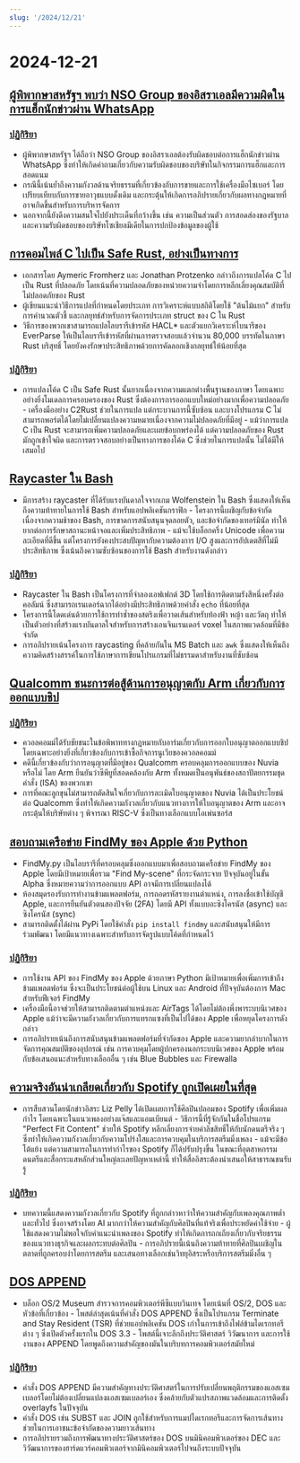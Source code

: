 ```yaml
---
slug: '/2024/12/21'
---
```


# 2024-12-21

## [ผู้พิพากษาสหรัฐฯ พบว่า NSO Group ของอิสราเอลมีความผิดในการแฮ็กนักข่าวผ่าน WhatsApp](https://www.reuters.com/technology/cybersecurity/us-judge-finds-israels-nso-group-liable-hacking-whatsapp-lawsuit-2024-12-21/)

### [ปฏิกิริยา](https://news.ycombinator.com/item?id=42476828)

- ผู้พิพากษาสหรัฐฯ ได้ถือว่า NSO Group ของอิสราเอลต้องรับผิดชอบต่อการแฮ็กนักข่าวผ่าน WhatsApp ซึ่งทำให้เกิดคำถามเกี่ยวกับความรับผิดชอบของบริษัทในกิจกรรมการแฮ็กและการสอดแนม
- กรณีนี้เน้นย้ำถึงความกังวลด้านจริยธรรมที่เกี่ยวข้องกับการขายและการใช้เครื่องมือไซเบอร์ โดยเปรียบเทียบกับการขายอาวุธแบบดั้งเดิม และกระตุ้นให้เกิดการอภิปรายเกี่ยวกับผลทางกฎหมายที่อาจเกิดขึ้นสำหรับการบริหารจัดการ
- นอกจากนี้ยังดึงความสนใจไปยังประเด็นที่กว้างขึ้น เช่น ความเป็นส่วนตัว การสอดส่องของรัฐบาล และความรับผิดชอบของบริษัทโซเชียลมีเดียในการปกป้องข้อมูลของผู้ใช้

## [การคอมไพล์ C ไปเป็น Safe Rust, อย่างเป็นทางการ](https://arxiv.org/abs/2412.15042)

- เอกสารโดย Aymeric Fromherz และ Jonathan Protzenko กล่าวถึงการแปลโค้ด C ไปเป็น Rust ที่ปลอดภัย โดยเน้นที่ความปลอดภัยของหน่วยความจำโดยการหลีกเลี่ยงคุณสมบัติที่ไม่ปลอดภัยของ Rust
- ผู้เขียนแนะนำวิธีการแปลที่กำหนดโดยประเภท การวิเคราะห์แบบสถิติโดยใช้ "ต้นไม้แยก" สำหรับการคำนวณตัวชี้ และกลยุทธ์สำหรับการจัดการประเภท struct ของ C ใน Rust
- วิธีการของพวกเขาสามารถแปลไลบรารีเข้ารหัส HACL\* และตัวแยกวิเคราะห์ไบนารีของ EverParse ให้เป็นไลบรารีเข้ารหัสที่ผ่านการตรวจสอบแล้วจำนวน 80,000 บรรทัดในภาษา Rust บริสุทธิ์ โดยยังคงรักษาประสิทธิภาพด้วยการคัดลอกเชิงกลยุทธ์ให้น้อยที่สุด

### [ปฏิกิริยา](https://news.ycombinator.com/item?id=42476192)

- การแปลงโค้ด C เป็น Safe Rust นั้นยากเนื่องจากความแตกต่างพื้นฐานของภาษา โดยเฉพาะอย่างยิ่งโมเดลการครอบครองของ Rust ซึ่งต้องการการออกแบบใหม่อย่างมากเพื่อความปลอดภัย - เครื่องมืออย่าง C2Rust ช่วยในการแปล แต่กระบวนการนี้ซับซ้อน และบางโปรแกรม C ไม่สามารถพอร์ตได้โดยไม่เปลี่ยนแปลงความหมายเนื่องจากความไม่ปลอดภัยที่มีอยู่ - แม้ว่าการแปล C เป็น Rust จะสามารถเพิ่มความปลอดภัยและเผยข้อบกพร่องได้ แต่ความปลอดภัยของ Rust มักถูกเข้าใจผิด และการตรวจสอบอย่างเป็นทางการของโค้ด C ซึ่งช่วยในการแปลนั้น ไม่ได้มีให้เสมอไป

## [Raycaster ใน Bash](https://github.com/izabera/pseudo3d)

- มีการสร้าง raycaster ที่ได้รับแรงบันดาลใจจากเกม Wolfenstein ใน Bash ซึ่งแสดงให้เห็นถึงความท้าทายในการใช้ Bash สำหรับแอปพลิเคชันกราฟิก - โครงการนี้เผชิญกับข้อจำกัดเนื่องจากความช้าของ Bash, การขาดการสนับสนุนจุดลอยตัว, และข้อจำกัดของเทอร์มินัล ทำให้ยากต่อการรักษาสถานะหน้าจอและเพิ่มประสิทธิภาพ - แม้จะใช้บล็อกครึ่ง Unicode เพื่อความละเอียดที่ดีขึ้น แต่โครงการยังคงประสบปัญหากับความต้องการ I/O สูงและการอัปเดตสีที่ไม่มีประสิทธิภาพ ซึ่งเน้นถึงความซับซ้อนของการใช้ Bash สำหรับงานดังกล่าว

### [ปฏิกิริยา](https://news.ycombinator.com/item?id=42475703)

- Raycaster ใน Bash เป็นโครงการที่จำลองเอฟเฟกต์ 3D โดยใช้การติดตามรังสีหนึ่งครั้งต่อคอลัมน์ ซึ่งสามารถเรนเดอร์ฉากได้อย่างมีประสิทธิภาพด้วยคำสั่ง `echo` ที่น้อยที่สุด
- โครงการนี้โดดเด่นด้วยการใช้การทำซ้ำของสตริงเพื่อวาดเส้นสำหรับท้องฟ้า หญ้า และวัตถุ ทำให้เป็นตัวอย่างที่สร้างแรงบันดาลใจสำหรับการสร้างเอนจินเรนเดอร์ voxel ในสภาพแวดล้อมที่มีข้อจำกัด
- การอภิปรายเน้นโครงการ raycasting ที่คล้ายกันใน MS Batch และ `awk` ซึ่งแสดงให้เห็นถึงความคิดสร้างสรรค์ในการใช้ภาษาการเขียนโปรแกรมที่ไม่ธรรมดาสำหรับงานที่ซับซ้อน

## [Qualcomm ชนะการต่อสู้ด้านการอนุญาตกับ Arm เกี่ยวกับการออกแบบชิป](https://www.bloomberg.com/news/articles/2024-12-20/qualcomm-wins-licensing-fight-with-arm-over-chip-designs)

### [ปฏิกิริยา](https://news.ycombinator.com/item?id=42475228)

- ควอลคอมม์ได้รับชัยชนะในข้อพิพาททางกฎหมายกับอาร์มเกี่ยวกับการออกใบอนุญาตออกแบบชิป โดยเฉพาะอย่างยิ่งที่เกี่ยวข้องกับการเข้าซื้อกิจการนูเวียของควอลคอมม์
- คดีนี้เกี่ยวข้องกับว่าการอนุญาตที่มีอยู่ของ Qualcomm ครอบคลุมการออกแบบของ Nuvia หรือไม่ โดย Arm ยืนยันว่าซีพียูที่สอดคล้องกับ Arm ทั้งหมดเป็นอนุพันธ์ของสถาปัตยกรรมชุดคำสั่ง (ISA) ของพวกเขา
- การที่คณะลูกขุนไม่สามารถตัดสินใจเกี่ยวกับการละเมิดใบอนุญาตของ Nuvia ได้เป็นประโยชน์ต่อ Qualcomm ซึ่งทำให้เกิดความกังวลเกี่ยวกับแนวทางการให้ใบอนุญาตของ Arm และอาจกระตุ้นให้บริษัทต่าง ๆ พิจารณา RISC-V ซึ่งเป็นทางเลือกแบบโอเพ่นซอร์ส

## [สอบถามเครือข่าย FindMy ของ Apple ด้วย Python](https://github.com/malmeloo/FindMy.py)

- FindMy.py เป็นไลบรารีที่ครอบคลุมซึ่งออกแบบมาเพื่อสอบถามเครือข่าย FindMy ของ Apple โดยมีเป้าหมายเพื่อรวม "Find My-scene" ที่กระจัดกระจาย ปัจจุบันอยู่ในขั้น Alpha ซึ่งหมายความว่าการออกแบบ API อาจมีการเปลี่ยนแปลงได้
- ห้องสมุดรองรับการทำงานข้ามแพลตฟอร์ม, การถอดรหัสรายงานตำแหน่ง, การลงชื่อเข้าใช้บัญชี Apple, และการยืนยันตัวตนสองปัจจัย (2FA) โดยมี API ทั้งแบบอะซิงโครนัส (async) และซิงโครนัส (sync)
- สามารถติดตั้งได้ผ่าน PyPi โดยใช้คำสั่ง `pip install findmy` และสนับสนุนให้มีการร่วมพัฒนา โดยมีแนวทางเฉพาะสำหรับการจัดรูปแบบโค้ดที่กำหนดไว้

### [ปฏิกิริยา](https://news.ycombinator.com/item?id=42479233)

- การใช้งาน API ของ FindMy ของ Apple ด้วยภาษา Python มีเป้าหมายเพื่อเพิ่มการเข้าถึงข้ามแพลตฟอร์ม ซึ่งจะเป็นประโยชน์ต่อผู้ใช้บน Linux และ Android ที่ปัจจุบันต้องการ Mac สำหรับฟีเจอร์ FindMy
- เครื่องมือนี้อาจช่วยให้สามารถติดตามตำแหน่งและ AirTags ได้โดยไม่ต้องพึ่งพาระบบนิเวศของ Apple แม้ว่าจะมีความกังวลเกี่ยวกับการแทรกแซงที่เป็นไปได้ของ Apple เพื่อหยุดโครงการดังกล่าว
- การอภิปรายเน้นถึงการสนับสนุนข้ามแพลตฟอร์มที่จำกัดของ Apple และความยากลำบากในการจัดการคุณสมบัติของอุปกรณ์ เช่น การควบคุมโดยผู้ปกครองนอกระบบนิเวศของ Apple พร้อมกับข้อเสนอแนะสำหรับทางเลือกอื่น ๆ เช่น Blue Bubbles และ Firewalla

## [ความจริงอันน่าเกลียดเกี่ยวกับ Spotify ถูกเปิดเผยในที่สุด](https://www.honest-broker.com/p/the-ugly-truth-about-spotify-is-finally)

- การสืบสวนโดยนักข่าวอิสระ Liz Pelly ได้เปิดเผยการใช้ศิลปินปลอมของ Spotify เพื่อเพิ่มผลกำไร โดยเฉพาะในแนวเพลงอย่างแจ๊สและแอมเบียนต์ - วิธีการนี้ที่รู้จักกันในชื่อโปรแกรม "Perfect Fit Content" ช่วยให้ Spotify หลีกเลี่ยงการจ่ายค่าลิขสิทธิ์ให้กับนักดนตรีจริง ๆ ซึ่งทำให้เกิดความกังวลเกี่ยวกับความโปร่งใสและการควบคุมในบริการสตรีมมิ่งเพลง - แม้จะมีข้อโต้แย้ง แต่ความสามารถในการทำกำไรของ Spotify ก็ได้ปรับปรุงขึ้น ในขณะที่อุตสาหกรรมดนตรีและสื่อกระแสหลักส่วนใหญ่ละเลยปัญหาเหล่านี้ ทำให้สื่ออิสระต้องนำเสนอให้สาธารณชนรับรู้

### [ปฏิกิริยา](https://news.ycombinator.com/item?id=42478107)

- บทความนี้แสดงความกังวลเกี่ยวกับ Spotify ที่ถูกกล่าวหาว่าให้ความสำคัญกับเพลงคุณภาพต่ำและทั่วไป ซึ่งอาจสร้างโดย AI มากกว่าให้ความสำคัญกับศิลปินที่แท้จริงเพื่อประหยัดค่าใช้จ่าย - ผู้ใช้แสดงความไม่พอใจกับคำแนะนำเพลงของ Spotify ทำให้เกิดการถกเถียงเกี่ยวกับจริยธรรมของแนวทางธุรกิจและผลกระทบต่อศิลปิน - การอภิปรายนี้เน้นถึงความท้าทายที่ศิลปินเผชิญในตลาดที่ถูกครอบงำโดยการสตรีม และเสนอทางเลือกเช่นวิทยุอิสระหรือบริการสตรีมมิ่งอื่น ๆ

## [DOS APPEND](https://www.os2museum.com/wp/dos-append/)

- บล็อก OS/2 Museum สำรวจการคอมพิวเตอร์พีซีแบบวินเทจ โดยเน้นที่ OS/2, DOS และหัวข้อที่เกี่ยวข้อง - โพสต์ล่าสุดเน้นที่คำสั่ง DOS APPEND ซึ่งเป็นโปรแกรม Terminate and Stay Resident (TSR) ที่ช่วยแอปพลิเคชัน DOS เก่าในการเข้าถึงไฟล์ข้ามไดเรกทอรีต่าง ๆ ซึ่งเปิดตัวครั้งแรกใน DOS 3.3 - โพสต์นี้เจาะลึกถึงประวัติศาสตร์ วิวัฒนาการ และการใช้งานของ APPEND โดยพูดถึงความสำคัญของมันในบริบทการคอมพิวเตอร์สมัยใหม่

### [ปฏิกิริยา](https://news.ycombinator.com/item?id=42475011)

- คำสั่ง DOS APPEND มีความสำคัญทางประวัติศาสตร์ในการปรับเปลี่ยนพฤติกรรมของแอสเซมเบลอร์โดยไม่ต้องเปลี่ยนแปลงแอสเซมเบลอร์เอง ซึ่งคล้ายกับตัวแปรสภาพแวดล้อมและการติดตั้ง overlayfs ในปัจจุบัน
- คำสั่ง DOS เช่น SUBST และ JOIN ถูกใช้สำหรับการแมปไดเรกทอรีและการจัดการเส้นทาง ช่วยในการเอาชนะข้อจำกัดของความยาวเส้นทาง
- การอภิปรายรวมถึงการพัฒนาทางประวัติศาสตร์ของ DOS บนมินิคอมพิวเตอร์ของ DEC และวิวัฒนาการของฮาร์ดแวร์คอมพิวเตอร์จากมินิคอมพิวเตอร์ไปจนถึงระบบปัจจุบัน

<head>
  <meta property="og:title" content="ผู้พิพากษาสหรัฐฯ พบว่า NSO Group ของอิสราเอลมีความผิดในการแฮ็กนักข่าวผ่าน WhatsApp" />
  <meta property="og:type" content="website" />
  <meta property="og:image" content="https://og.cho.sh/api/og/?title=%E0%B8%9C%E0%B8%B9%E0%B9%89%E0%B8%9E%E0%B8%B4%E0%B8%9E%E0%B8%B2%E0%B8%81%E0%B8%A9%E0%B8%B2%E0%B8%AA%E0%B8%AB%E0%B8%A3%E0%B8%B1%E0%B8%90%E0%B8%AF%20%E0%B8%9E%E0%B8%9A%E0%B8%A7%E0%B9%88%E0%B8%B2%20NSO%20Group%20%E0%B8%82%E0%B8%AD%E0%B8%87%E0%B8%AD%E0%B8%B4%E0%B8%AA%E0%B8%A3%E0%B8%B2%E0%B9%80%E0%B8%AD%E0%B8%A5%E0%B8%A1%E0%B8%B5%E0%B8%84%E0%B8%A7%E0%B8%B2%E0%B8%A1%E0%B8%9C%E0%B8%B4%E0%B8%94%E0%B9%83%E0%B8%99%E0%B8%81%E0%B8%B2%E0%B8%A3%E0%B9%81%E0%B8%AE%E0%B9%87%E0%B8%81%E0%B8%99%E0%B8%B1%E0%B8%81%E0%B8%82%E0%B9%88%E0%B8%B2%E0%B8%A7%E0%B8%9C%E0%B9%88%E0%B8%B2%E0%B8%99%20WhatsApp&subheading=%E0%B8%A7%E0%B8%B1%E0%B8%99%E0%B9%80%E0%B8%AA%E0%B8%B2%E0%B8%A3%E0%B9%8C%E0%B8%97%E0%B8%B5%E0%B9%88%2021%20%E0%B8%98%E0%B8%B1%E0%B8%99%E0%B8%A7%E0%B8%B2%E0%B8%84%E0%B8%A1%202567%3A%20%E0%B8%AA%E0%B8%A3%E0%B8%B8%E0%B8%9B%E0%B8%82%E0%B9%88%E0%B8%B2%E0%B8%A7%E0%B9%81%E0%B8%AE%E0%B9%87%E0%B8%81%E0%B9%80%E0%B8%81%E0%B8%AD%E0%B8%A3%E0%B9%8C" />
</head>
